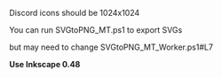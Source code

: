 Discord icons should be 1024x1024

You can run SVGtoPNG_MT.ps1 to export SVGs

but may need to change SVGtoPNG_MT_Worker.ps1#L7

**Use Inkscape 0.48**

